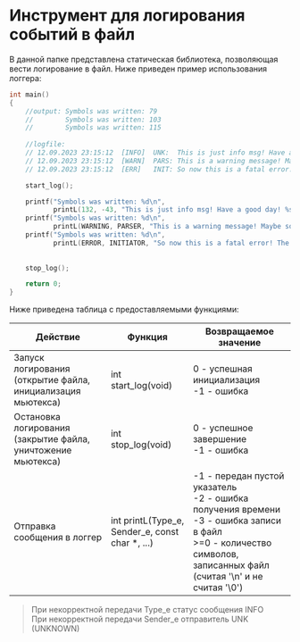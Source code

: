 # Инструмент для логирования событий в файл
В данной папке представлена статическая библиотека, позволяющая вести логирование в файл. Ниже приведен пример
использования логгера:

```c
int main()
{
    //output: Symbols was written: 79
    //        Symbols was written: 103
    //        Symbols was written: 115
    
    //logfile:
    // 12.09.2023 23:15:12	[INFO] 	UNK:  This is just info msg! Have a good day! Oops!
    // 12.09.2023 23:15:12	[WARN]	PARS: This is a warning message! Maybe something will go wrong (error 404)!
    // 12.09.2023 23:15:12	[ERR] 	INIT: So now this is a fatal error! The program cannot continue its work. Bye bye! (32)

    start_log();

    printf("Symbols was written: %d\n", 
           printL(132, -43, "This is just info msg! Have a good day! %s","Oops!")); // Incorrect msg_type and source
    printf("Symbols was written: %d\n", 
           printL(WARNING, PARSER, "This is a warning message! Maybe something will go wrong (error %d)!", 404));
    printf("Symbols was written: %d\n", 
           printL(ERROR, INITIATOR, "So now this is a fatal error! The program cannot continue its work. Bye bye! (%2X)", '2'));
    
    
    stop_log();

    return 0;
}
```

Ниже приведена таблица с предоставляемыми функциями:

| Действие                                                     | Функция                                         | Возвращаемое значение                                                                                                                                                       |
|--------------------------------------------------------------|-------------------------------------------------|-----------------------------------------------------------------------------------------------------------------------------------------------------------------------------|
| Запуск логирования (открытие файла, инициализация мьютекса)  | int start_log(void)                             | 0 - успешная инициализация</br>-1 - ошибка                                                                                                                                  |
| Остановка логирования (закрытие файла, уничтожение мьютекса) | int stop_log(void)                              | 0 - успешное завершение<br/>-1 - ошибка                                                                                                                                     |
| Отправка сообщения в логгер                                  | int printL(Type_e, Sender_e, const char *, ...) | -1 - передан пустой указатель<br/>-2 - ошибка получения времени<br/>-3 - ошибка записи в файл<br/>>=0 - количество символов, записанных файл (считая '\n' и не считая '\0') |

> При некорректной передачи Type_e статус сообщения INFO<br/>
> При некорректной передачи Sender_e отправитель UNK (UNKNOWN)